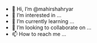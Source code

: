 - 👋 Hi, I’m @mahirshahryar 
- 👀 I’m interested in ...
- 🌱 I’m currently learning ...
- 💞️ I’m looking to collaborate on ...
- 📫 How to reach me ...

<!---
mahirshahryar/mahirshahryar is a ✨ special ✨ repository because its `README.md` (this file) appears on your GitHub profile.
You can click the Preview link to take a look at your changes.
--->
